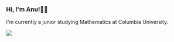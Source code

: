 ### Hi, I'm Anu!🧍‍♂️

I'm currently a junior studying Mathematics at Columbia University.

<!-- - 🌱 I’m currently learning ...
- 💬 Ask me about ...
- 📫 How to reach me: ...
- 🔭 I am currently on developing ...
- 😄 Pronouns: He/him
- ⚡ Fun fact: ... -->



<!--
<details>
<summary>
Languages and Tools🛠:
</summary>
  <br/>
<code><img height="20" src="https://raw.githubusercontent.com/github/explore/80688e429a7d4ef2fca1e82350fe8e3517d3494d/topics/html/html.png"></code>
<code><img height="20" src="https://raw.githubusercontent.com/github/explore/80688e429a7d4ef2fca1e82350fe8e3517d3494d/topics/css/css.png"></code>
<code><img height="20" src="https://raw.githubusercontent.com/github/explore/80688e429a7d4ef2fca1e82350fe8e3517d3494d/topics/javascript/javascript.png"></code>
<code><img height="20" src="https://raw.githubusercontent.com/github/explore/80688e429a7d4ef2fca1e82350fe8e3517d3494d/topics/react/react.png"></code> 
<code><img height="20" src="https://raw.githubusercontent.com/github/explore/80688e429a7d4ef2fca1e82350fe8e3517d3494d/topics/nodejs/nodejs.png"></code>
<code><img height="20" src="https://raw.githubusercontent.com/github/explore/80688e429a7d4ef2fca1e82350fe8e3517d3494d/topics/git/git.png"></code>
<code><img height="20" src="https://upload.wikimedia.org/wikipedia/commons/thumb/a/ae/Github-desktop-logo-symbol.svg/1024px-Github-desktop-logo-symbol.svg.png"></code>
<code><img height="20" src="https://raw.githubusercontent.com/github/explore/80688e429a7d4ef2fca1e82350fe8e3517d3494d/topics/mysql/mysql.png"></code>
<code><img height="20" src="https://cdn.iconscout.com/icon/free/png-512/c-programming-569564.png"></code>
<code><img height="20" src="https://e7.pngegg.com/pngimages/46/626/png-clipart-c-logo-the-c-programming-language-computer-icons-computer-programming-source-code-programming-miscellaneous-template.png"></code>
<code><img height="20" src="https://github.com/devicons/devicon/blob/master/icons/python/python-original.svg"></code>
<code><img height="20" src="https://github.com/devicons/devicon/blob/master/icons/csharp/csharp-original.svg"></code>
<code><img height="20" src="https://banner2.cleanpng.com/20181122/krs/kisspng-java-programming-language-selenium-computer-softwa-july-2-16-halab-4-dev-5bf78387a7bb41.028192901542947719687.jpg"></code>
<code><img height="20" src="https://raw.githubusercontent.com/github/explore/80688e429a7d4ef2fca1e82350fe8e3517d3494d/topics/latex/latex.png"></code>
<code><img height="20" src="https://upload.wikimedia.org/wikipedia/commons/thumb/9/9a/Visual_Studio_Code_1.35_icon.svg/1024px-Visual_Studio_Code_1.35_icon.svg.png"></code>
</details>




### Github Activity ✔:
--->
<a href="https://github.com/Ae-bii">
  <img align="left" src="https://github-readme-stats.vercel.app/api/top-langs/?username=Ae-bii&theme=tokyonight&hide=jupyter%20notebook&layout=compact" />
  </a>
<!--
<a href="https://github.com/Ae-bii">
 <img align="center" src="https://github-readme-stats.vercel.app/api?username=Ae-bii&show_icons=true&theme=tokyonight&line_height=27" alt="Anupam's GitHub Stats"/>
</a>

<br/>
<br/>
<br/>
-->

<!--
### My Projects ✨:

<a href="https://github.com/Ae-bii/mnk-game-ai">
  <img align="center" src="https://github-readme-stats.vercel.app/api/pin/?username=Ae-bii&repo=mnk-game-ai&theme=tokyonight" />
</a>

<a href="https://github.com/Ae-bii/uchicago-trading-2023">
  <img align="center" src="https://github-readme-stats.vercel.app/api/pin/?username=Ae-bii&repo=uchicago-trading-2023&theme=tokyonight" />
</a>

<a href="https://github.com/Ae-bii/imc-2023">
  <img align="center" src="https://github-readme-stats.vercel.app/api/pin/?username=Ae-bii&repo=imc-2023&theme=tokyonight" />
</a>

<a href="https://github.com/Ae-bii/cdss-hack-2023">
  <img align="center" src="https://github-readme-stats.vercel.app/api/pin/?username=Ae-bii&repo=cdss-hack-2023&theme=tokyonight" />
</a>
-->


<!-- Add interactive game in the future -->

